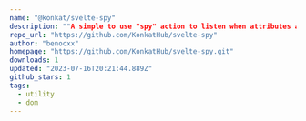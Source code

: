```yaml
---
name: "@konkat/svelte-spy"
description: ""A simple to use "spy" action to listen when attributes are updated on target elements.""
repo_url: "https://github.com/KonkatHub/svelte-spy"
author: "benocxx"
homepage: "https://github.com/KonkatHub/svelte-spy.git"
downloads: 1
updated: "2023-07-16T20:21:44.889Z"
github_stars: 1
tags: 
  - utility
  - dom
---
```

